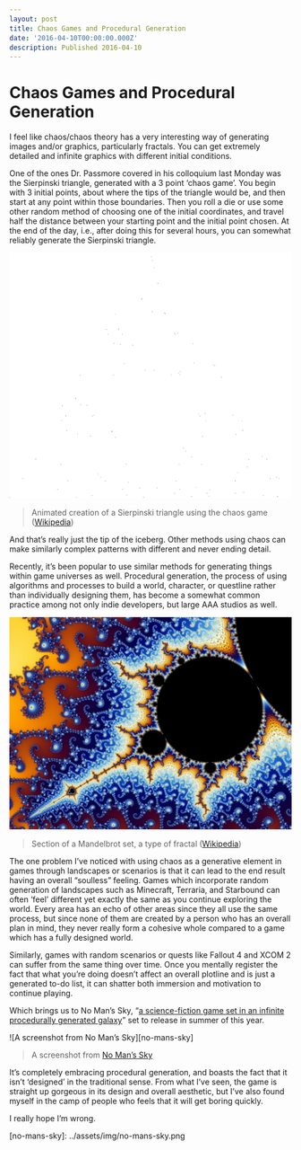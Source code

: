 ```yaml
---
layout: post
title: Chaos Games and Procedural Generation
date: '2016-04-10T00:00:00.000Z'
description: Published 2016-04-10
---
```


# Chaos Games and Procedural Generation

I feel like chaos/chaos theory has a very interesting way of generating images and/or graphics, particularly fractals. You can get extremely detailed and infinite graphics with different initial conditions.

One of the ones Dr. Passmore covered in his colloquium last Monday was the Sierpinski triangle, generated with a 3 point ‘chaos game’. You begin with 3 initial points, about where the tips of the triangle would be, and then start at any point within those boundaries. Then you roll a die or use some other random method of choosing one of the initial coordinates, and travel half the distance between your starting point and the initial point chosen. At the end of the day, i.e., after doing this for several hours, you can somewhat reliably generate the Sierpinski triangle.

![](.gitbook/assets/triangle.gif)

> Animated creation of a Sierpinski triangle using the chaos game \([Wikipedia](https://en.wikipedia.org/wiki/Sierpinski_triangle#/media/File:Sierpinski_chaos_animated.gif)\)

And that’s really just the tip of the iceberg. Other methods using chaos can make similarly complex patterns with different and never ending detail.

Recently, it’s been popular to use similar methods for generating things within game universes as well. Procedural generation, the process of using algorithms and processes to build a world, character, or questline rather than individually designing them, has become a somewhat common practice among not only indie developers, but large AAA studios as well.

![](.gitbook/assets/mandelbrot.jpeg)

> Section of a Mandelbrot set, a type of fractal \([Wikipedia](https://en.wikipedia.org/wiki/Benoit_Mandelbrot#/media/File:Mandel_zoom_08_satellite_antenna.jpg)\)

The one problem I’ve noticed with using chaos as a generative element in games through landscapes or scenarios is that it can lead to the end result having an overall “soulless” feeling. Games which incorporate random generation of landscapes such as Minecraft, Terraria, and Starbound can often ‘feel’ different yet exactly the same as you continue exploring the world. Every area has an echo of other areas since they all use the same process, but since none of them are created by a person who has an overall plan in mind, they never really form a cohesive whole compared to a game which has a fully designed world.

Similarly, games with random scenarios or quests like Fallout 4 and XCOM 2 can suffer from the same thing over time. Once you mentally register the fact that what you’re doing doesn’t affect an overall plotline and is just a generated to-do list, it can shatter both immersion and motivation to continue playing.

Which brings us to No Man’s Sky, “[a science-fiction game set in an infinite procedurally generated galaxy](https://www.nomanssky.com/)” set to release in summer of this year.

!\[A screenshot from No Man’s Sky\]\[no-mans-sky\]

> A screenshot from [No Man’s Sky](https://www.nomanssky.com/)

It’s completely embracing procedural generation, and boasts the fact that it isn’t ‘designed’ in the traditional sense. From what I’ve seen, the game is straight up gorgeous in its design and overall aesthetic, but I’ve also found myself in the camp of people who feels that it will get boring quickly.

I really hope I’m wrong.

\[no-mans-sky\]: ../assets/img/no-mans-sky.png

